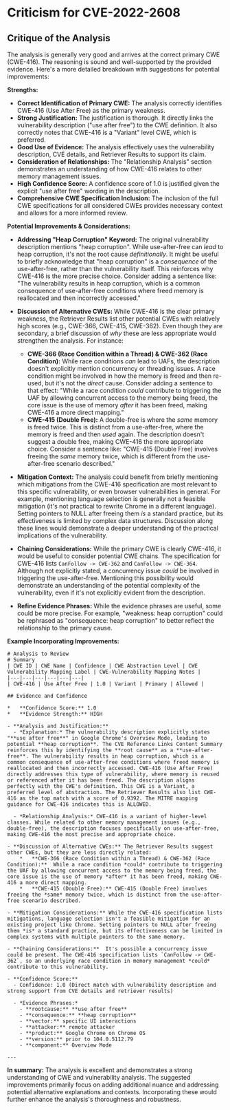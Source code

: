 # Criticism for CVE-2022-2608

## Critique of the Analysis

The analysis is generally very good and arrives at the correct primary CWE (CWE-416). The reasoning is sound and well-supported by the provided evidence. Here's a more detailed breakdown with suggestions for potential improvements:

**Strengths:**

*   **Correct Identification of Primary CWE:**  The analysis correctly identifies CWE-416 (Use After Free) as the primary weakness.
*   **Strong Justification:** The justification is thorough. It directly links the vulnerability description ("use after free") to the CWE definition. It also correctly notes that CWE-416 is a "Variant" level CWE, which is preferred.
*   **Good Use of Evidence:** The analysis effectively uses the vulnerability description, CVE details, and Retriever Results to support its claim.
*   **Consideration of Relationships:** The "Relationship Analysis" section demonstrates an understanding of how CWE-416 relates to other memory management issues.
*   **High Confidence Score:** A confidence score of 1.0 is justified given the explicit "use after free" wording in the description.
*   **Comprehensive CWE Specification Inclusion:** The inclusion of the full CWE specifications for all considered CWEs provides necessary context and allows for a more informed review.

**Potential Improvements & Considerations:**

*   **Addressing "Heap Corruption" Keyword:** The original vulnerability description mentions "heap corruption". While use-after-free can *lead* to heap corruption, it's not the root cause *definitionally*. It might be useful to briefly acknowledge that "heap corruption" is a *consequence* of the use-after-free, rather than the vulnerability itself. This reinforces why CWE-416 is the more precise choice.  Consider adding a sentence like: "The vulnerability results in heap corruption, which is a common consequence of use-after-free conditions where freed memory is reallocated and then incorrectly accessed."
*   **Discussion of Alternative CWEs:** While CWE-416 is the clear primary weakness, the Retriever Results list other potential CWEs with relatively high scores (e.g., CWE-366, CWE-415, CWE-362). Even though they are secondary, a brief discussion of *why* these are less appropriate would strengthen the analysis. For instance:

    *   **CWE-366 (Race Condition within a Thread) & CWE-362 (Race Condition):**  While race conditions *can* lead to UAFs, the description doesn't explicitly mention concurrency or threading issues.  A race condition might be involved in how the memory is freed and then re-used, but it's not the *direct* cause.  Consider adding a sentence to that effect: "While a race condition *could* contribute to triggering the UAF by allowing concurrent access to the memory being freed, the core issue is the use of memory *after* it has been freed, making CWE-416 a more direct mapping."
    *   **CWE-415 (Double Free):** A double-free is where the *same* memory is freed twice. This is distinct from a use-after-free, where the memory is freed and then *used* again. The description doesn't suggest a double free, making CWE-416 the more appropriate choice. Consider a sentence like: "CWE-415 (Double Free) involves freeing the *same* memory twice, which is different from the use-after-free scenario described."
*   **Mitigation Context:** The analysis could benefit from briefly mentioning which mitigations from the CWE-416 specification are most relevant to this specific vulnerability, or even browser vulnerabilities in general. For example, mentioning language selection is generally not a feasible mitigation (it's not practical to rewrite Chrome in a different language). Setting pointers to NULL after freeing them *is* a standard practice, but its effectiveness is limited by complex data structures. Discussion along these lines would demonstrate a deeper understanding of the practical implications of the vulnerability.
*   **Chaining Considerations:** While the primary CWE is clearly CWE-416, it would be useful to consider potential CWE chains. The specification for CWE-416 lists `CanFollow -> CWE-362` and `CanFollow -> CWE-364`. Although not explicitly stated, a concurrency issue *could* be involved in triggering the use-after-free. Mentioning this possibility would demonstrate an understanding of the potential complexity of the vulnerability, even if it's not explicitly evident from the description.
*   **Refine Evidence Phrases:** While the evidence phrases are useful, some could be more precise. For example, "weakness: heap corruption" could be rephrased as "consequence: heap corruption" to better reflect the relationship to the primary cause.

**Example Incorporating Improvements:**

```
# Analysis to Review
# Summary
| CWE ID | CWE Name | Confidence | CWE Abstraction Level | CWE Vulnerability Mapping Label | CWE-Vulnerability Mapping Notes |
|---|---|---|---|---|---|
| CWE-416 | Use After Free | 1.0 | Variant | Primary | Allowed |

## Evidence and Confidence

*   **Confidence Score:** 1.0
*   **Evidence Strength:** HIGH

- **Analysis and Justification:**  
  - *Explanation:* The vulnerability description explicitly states "**use after free**" in Google Chrome's Overview Mode, leading to potential **heap corruption**. The CVE Reference Links Content Summary reinforces this by identifying the **root cause** as a **use-after-free**. The vulnerability results in heap corruption, which is a common consequence of use-after-free conditions where freed memory is reallocated and then incorrectly accessed. CWE-416 (Use After Free) directly addresses this type of vulnerability, where memory is reused or referenced after it has been freed. The description aligns perfectly with the CWE's definition. This CWE is a Variant, a preferred level of abstraction. The Retriever Results also list CWE-416 as the top match with a score of 0.9392. The MITRE mapping guidance for CWE-416 indicates this is ALLOWED.

  - *Relationship Analysis:* CWE-416 is a variant of higher-level classes. While related to other memory management issues (e.g., double-free), the description focuses specifically on use-after-free, making CWE-416 the most precise and appropriate choice.

- **Discussion of Alternative CWEs:** The Retriever Results suggest other CWEs, but they are less directly related:
    *   **CWE-366 (Race Condition within a Thread) & CWE-362 (Race Condition):**  While a race condition *could* contribute to triggering the UAF by allowing concurrent access to the memory being freed, the core issue is the use of memory *after* it has been freed, making CWE-416 a more direct mapping.
    *   **CWE-415 (Double Free):** CWE-415 (Double Free) involves freeing the *same* memory twice, which is distinct from the use-after-free scenario described.

- **Mitigation Considerations:** While the CWE-416 specification lists mitigations, language selection isn't a feasible mitigation for an existing project like Chrome. Setting pointers to NULL after freeing them *is* a standard practice, but its effectiveness can be limited in complex systems with multiple pointers to the same memory.

- **Chaining Considerations:**  It's possible a concurrency issue could be present. The CWE-416 specification lists `CanFollow -> CWE-362`, so an underlying race condition in memory management *could* contribute to this vulnerability.

- **Confidence Score:**  
  - Confidence: 1.0 (Direct match with vulnerability description and strong support from CVE details and retriever results)

  - *Evidence Phrases:*
    - **rootcause:** **use after free**
    - **consequence:** **heap corruption**
    - **vector:** specific UI interactions
    - **attacker:** remote attacker
    - **product:** Google Chrome on Chrome OS
    - **version:** prior to 104.0.5112.79
    - **component:** Overview Mode

---

```

**In summary:** The analysis is excellent and demonstrates a strong understanding of CWE and vulnerability analysis. The suggested improvements primarily focus on adding additional nuance and addressing potential alternative explanations and contexts. Incorporating these would further enhance the analysis's thoroughness and robustness.